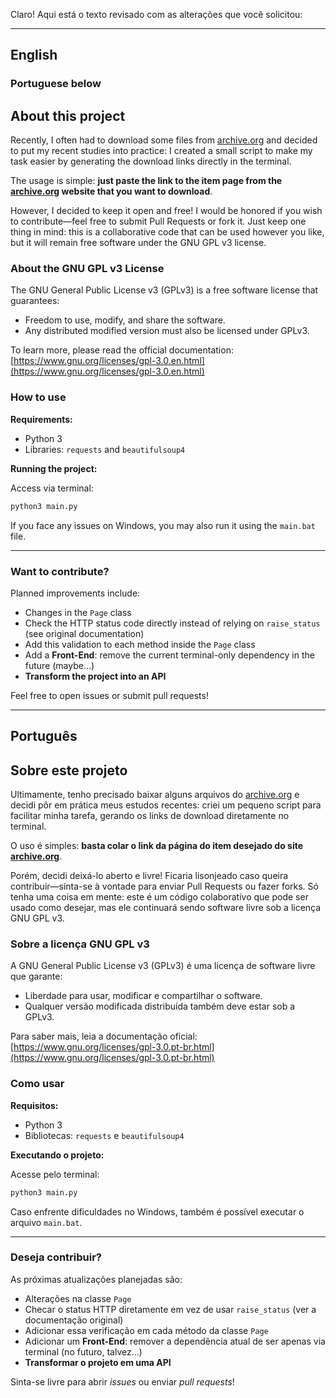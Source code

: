 Claro! Aqui está o texto revisado com as alterações que você solicitou:

---

## **English**

### Portuguese below

## About this project

Recently, I often had to download some files from [archive.org](https://archive.org) and decided to put my recent studies into practice: I created a small script to make my task easier by generating the download links directly in the terminal.

The usage is simple: **just paste the link to the item page from the [archive.org](https://archive.org) website that you want to download**.

However, I decided to keep it open and free! I would be honored if you wish to contribute—feel free to submit Pull Requests or fork it.
Just keep one thing in mind: this is a collaborative code that can be used however you like, but it will remain free software under the GNU GPL v3 license.

### About the GNU GPL v3 License

The GNU General Public License v3 (GPLv3) is a free software license that guarantees:

* Freedom to use, modify, and share the software.
* Any distributed modified version must also be licensed under GPLv3.

To learn more, please read the official documentation:
[https://www.gnu.org/licenses/gpl-3.0.en.html](https://www.gnu.org/licenses/gpl-3.0.en.html)

### How to use

**Requirements:**

* Python 3
* Libraries: `requests` and `beautifulsoup4`

**Running the project:**

Access via terminal:

```bash
python3 main.py
```

If you face any issues on Windows, you may also run it using the `main.bat` file.

---

### Want to contribute?

Planned improvements include:

* Changes in the `Page` class
* Check the HTTP status code directly instead of relying on `raise_status` (see original documentation)
* Add this validation to each method inside the `Page` class
* Add a **Front-End**: remove the current terminal-only dependency in the future (maybe...)
* **Transform the project into an API**

Feel free to open issues or submit pull requests!

---

## **Português**

## Sobre este projeto

Ultimamente, tenho precisado baixar alguns arquivos do [archive.org](https://archive.org) e decidi pôr em prática meus estudos recentes: criei um pequeno script para facilitar minha tarefa, gerando os links de download diretamente no terminal.

O uso é simples: **basta colar o link da página do item desejado do site [archive.org](https://archive.org)**.

Porém, decidi deixá-lo aberto e livre! Ficaria lisonjeado caso queira contribuir—sinta-se à vontade para enviar Pull Requests ou fazer forks.
Só tenha uma coisa em mente: este é um código colaborativo que pode ser usado como desejar, mas ele continuará sendo software livre sob a licença GNU GPL v3.

### Sobre a licença GNU GPL v3

A GNU General Public License v3 (GPLv3) é uma licença de software livre que garante:

* Liberdade para usar, modificar e compartilhar o software.
* Qualquer versão modificada distribuída também deve estar sob a GPLv3.

Para saber mais, leia a documentação oficial:
[https://www.gnu.org/licenses/gpl-3.0.pt-br.html](https://www.gnu.org/licenses/gpl-3.0.pt-br.html)

### Como usar

**Requisitos:**

* Python 3
* Bibliotecas: `requests` e `beautifulsoup4`

**Executando o projeto:**

Acesse pelo terminal:

```bash
python3 main.py
```

Caso enfrente dificuldades no Windows, também é possível executar o arquivo `main.bat`.

---

### Deseja contribuir?

As próximas atualizações planejadas são:

* Alterações na classe `Page`
* Checar o status HTTP diretamente em vez de usar `raise_status` (ver a documentação original)
* Adicionar essa verificação em cada método da classe `Page`
* Adicionar um **Front-End**: remover a dependência atual de ser apenas via terminal (no futuro, talvez...)
* **Transformar o projeto em uma API**

Sinta-se livre para abrir *issues* ou enviar *pull requests*!
